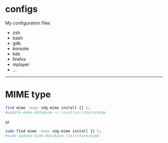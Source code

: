 configs
=======

My configuration files

 * zsh
 * bash
 * gdb
 * konsole
 * kde
 * firefox
 * mplayer
 * ...

-----


MIME type
=========

```bash
find mime -exec xdg-mime install {} \;
#update-mime-database ~/.local/usr/share/mime
```

or

```bash
sudo find mime -exec xdg-mime install {} \;
#sudo update-mime-database /usr/share/mime
```

